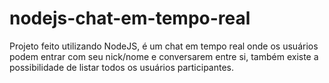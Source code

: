 # nodejs-chat-em-tempo-real
Projeto feito utilizando NodeJS, é um chat em tempo real onde os usuários podem entrar com seu nick/nome e conversarem entre si, também existe a possibilidade de listar todos os usuários participantes.
